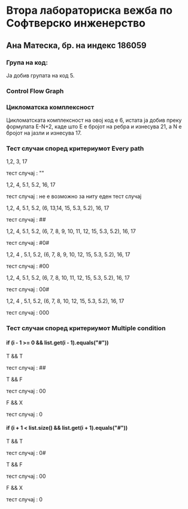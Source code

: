 # Втора лабораториска вежба по Софтверско инженерство
## Ана Матеска, бр. на индекс 186059
### Група на код:
Ја добив групата на код 5.
### Control Flow Graph

### Цикломатска комплексност
Цикломатската комплексност на овој код е 6, истата ја добив преку формулата E-N+2, каде што E е бројот на ребра и изнесува 21, а N e бројот на јазли и изнесува 17. 

### Тест случаи според критериумот Every path
1,2, 3, 17

тест случај : ""

1,2, 4, 5.1, 5.2, 16, 17

тест случај : не е возможно за ниту еден тест случај

1,2, 4, 5.1, 5.2, (6, 13,14, 15, 5.3, 5.2), 16, 17

тест случај : ##

1,2, 4, 5.1, 5.2, (6, 7, 8, 9, 10, 11, 12, 15, 5.3, 5.2), 16, 17

тест случај : #0#

1,2, 4 , 5.1, 5.2, (6, 7, 8, 9, 10, 12, 15, 5.3, 5.2), 16, 17

тест случај : #00

1,2, 4, 5.1, 5.2, (6, 7, 8, 10, 11, 12, 15, 5.3, 5.2), 16, 17

тест случај : 00#

1,2, 4 , 5.1, 5.2, (6, 7, 8, 10, 12, 15, 5.3, 5.2), 16, 17

тест случај : 000

### Тест случаи според критериумот Multiple condition
#### if (i - 1 >= 0 && list.get(i - 1).equals("#"))

T && T

тест случај : ##

T && F

тест случај : 00

F && X

тест случај : 0

#### if (i + 1 < list.size() && list.get(i + 1).equals("#"))

T && T

тест случај : 0#

T && F

тест случај : 00

F && X

тест случај : 0
